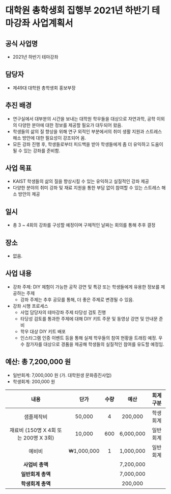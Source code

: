 대학원 총학생회 집행부 2021년 하반기 테마강좌 사업계획서
===

## 공식 사업명
- 2021년 하반기 테마강좌

## 담당자
- 제49대 대학원 총학생회 홍보부장

## 추진 배경
- 연구실에서 대부분의 시간을 보내는 대학원 학우들을 대상으로 자연과학, 공학 이외의 다양한 분야에 대한 정보를 제공할 필요가 대두되어 왔음.
- 학생들의 삶의 질 향상을 위해 연구 외적인 부분에서의 취미 생활 지원과 스트레스 해소 방안에 대한 필요성이 강조되어 옴.
- 모든 강좌 진행 후, 학생들로부터 피드백을 받아 학생들에게 좀 더 유익하고 도움이 될 수 있는 강좌를 준비함.

## 사업 목표
- KAIST 학생들의 삶의 질을 향상시킬 수 있는 유익하고 실질적인 강좌 제공
- 다양한 분야의 취미 강좌 및 재료 지원을 통한 부담 없이 참여할 수 있는 스트레스 해소 방안의 제공

## 일시
- 총 3 ~ 4회의 강좌를 구성할 예정이며 구체적인 날짜는 회의를 통해 추후 결정

## 장소
- 없음.

## 사업 내용
- 강좌 주제: DIY 체험이 가능한 공작 강연 및 특강 또는 학생들에게 유용한 정보를 제공하는 주제
    - 강좌 주제는 추후 공모를 통해, 더 좋은 주제로 변경될 수 있음.
- 강좌 시행 프로세스
    - 사업 담당자의 테마강좌 주제 타당성 검토 진행
    - 타당성 검토를 통과한 주제에 대해 DIY 키트 주문 및 동영상 강연 및 안내문 준비
    - 학우 대상 DIY 키트 배포 
    - 인스타그램 인증 이벤트 등을 통해 실제 학우들의 참여 현황을 트래킹 예정. 우수 참가자를 대상으로 경품을 제공해 학생들의 실질적인 참여를 유도할 예정임. 

## 예산: 총 7,200,000 원
- 일반회계: 7,000,000 원 (가. 대학원생 문화증진사업)
- 학생회계: 200,000 원 

| **내용** | **단가** | **수량** | **예산** | **회계구분** |
|:---:|:---:|:---:|:---:|:---:|
| 샘플제작비 | 50,000 | 4 | 200,000 | 학생회계 |
| 재료비 (150명 X 4회 또는 200명 X 3회) | 10,000 | 600 | 6,000,000 | 일반회계 |
| 예비비 | ₩1,000,000 | 1 | 1,000,000 | 일반회계 |
| **사업비 총액** |  |  | 7,200,000 | |
| **일반회계 총액** |  |  | 7,000,000 | |
| **학생회계 총액** |  |  | 200,000 | |
